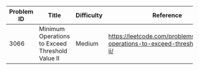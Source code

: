 | Problem ID | Title | Difficulty | Reference
| --- | --- | --- | ---
| 3066 | Minimum Operations to Exceed Threshold Value II | Medium | https://leetcode.com/problems/minimum-operations-to-exceed-threshold-value-ii/
